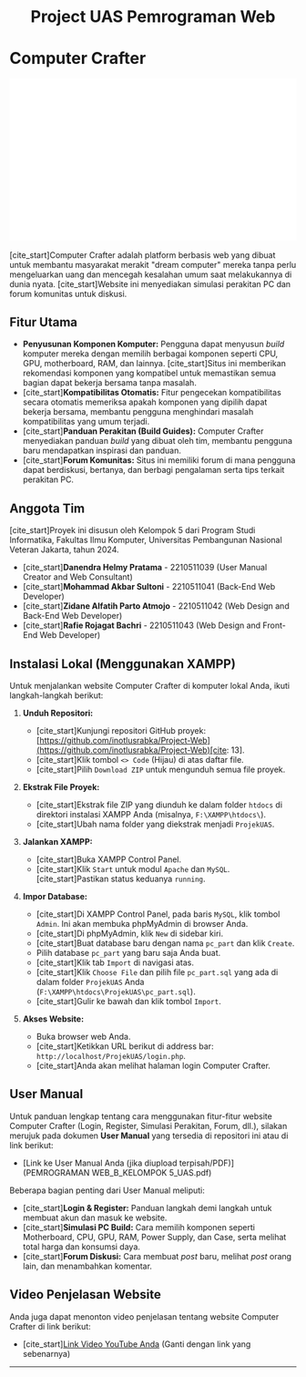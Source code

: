 <h1 align="center">Project UAS Pemrograman Web</h1>

# Computer Crafter

![Computer Crafter Logo](logo.png)

[cite_start]Computer Crafter adalah platform berbasis web yang dibuat untuk membantu masyarakat merakit "dream computer" mereka tanpa perlu mengeluarkan uang dan mencegah kesalahan umum saat melakukannya di dunia nyata. [cite_start]Website ini menyediakan simulasi perakitan PC dan forum komunitas untuk diskusi.

## Fitur Utama

* **Penyusunan Komponen Komputer:** Pengguna dapat menyusun *build* komputer mereka dengan memilih berbagai komponen seperti CPU, GPU, motherboard, RAM, dan lainnya. [cite_start]Situs ini memberikan rekomendasi komponen yang kompatibel untuk memastikan semua bagian dapat bekerja bersama tanpa masalah.
* [cite_start]**Kompatibilitas Otomatis:** Fitur pengecekan kompatibilitas secara otomatis memeriksa apakah komponen yang dipilih dapat bekerja bersama, membantu pengguna menghindari masalah kompatibilitas yang umum terjadi.
* [cite_start]**Panduan Perakitan (Build Guides):** Computer Crafter menyediakan panduan *build* yang dibuat oleh tim, membantu pengguna baru mendapatkan inspirasi dan panduan.
* [cite_start]**Forum Komunitas:** Situs ini memiliki forum di mana pengguna dapat berdiskusi, bertanya, dan berbagi pengalaman serta tips terkait perakitan PC.

## Anggota Tim

[cite_start]Proyek ini disusun oleh Kelompok 5 dari Program Studi Informatika, Fakultas Ilmu Komputer, Universitas Pembangunan Nasional Veteran Jakarta, tahun 2024.

* [cite_start]**Danendra Helmy Pratama** - 2210511039 (User Manual Creator and Web Consultant) 
* [cite_start]**Mohammad Akbar Sultoni** - 2210511041 (Back-End Web Developer) 
* [cite_start]**Zidane Alfatih Parto Atmojo** - 2210511042 (Web Design and Back-End Web Developer) 
* [cite_start]**Rafie Rojagat Bachri** - 2210511043 (Web Design and Front-End Web Developer) 

## Instalasi Lokal (Menggunakan XAMPP)

Untuk menjalankan website Computer Crafter di komputer lokal Anda, ikuti langkah-langkah berikut:

1.  **Unduh Repositori:**
    * [cite_start]Kunjungi repositori GitHub proyek: [https://github.com/inotlusrabka/Project-Web](https://github.com/inotlusrabka/Project-Web)[cite: 13].
    * [cite_start]Klik tombol `<> Code` (Hijau) di atas daftar file.
    * [cite_start]Pilih `Download ZIP` untuk mengunduh semua file proyek.

2.  **Ekstrak File Proyek:**
    * [cite_start]Ekstrak file ZIP yang diunduh ke dalam folder `htdocs` di direktori instalasi XAMPP Anda (misalnya, `F:\XAMPP\htdocs\`).
    * [cite_start]Ubah nama folder yang diekstrak menjadi `ProjekUAS`.

3.  **Jalankan XAMPP:**
    * [cite_start]Buka XAMPP Control Panel.
    * [cite_start]Klik `Start` untuk modul `Apache` dan `MySQL`. [cite_start]Pastikan status keduanya `running`.

4.  **Impor Database:**
    * [cite_start]Di XAMPP Control Panel, pada baris `MySQL`, klik tombol `Admin`. Ini akan membuka phpMyAdmin di browser Anda.
    * [cite_start]Di phpMyAdmin, klik `New` di sidebar kiri.
    * [cite_start]Buat database baru dengan nama `pc_part` dan klik `Create`.
    * Pilih database `pc_part` yang baru saja Anda buat.
    * [cite_start]Klik tab `Import` di navigasi atas.
    * [cite_start]Klik `Choose File` dan pilih file `pc_part.sql` yang ada di dalam folder `ProjekUAS` Anda (`F:\XAMPP\htdocs\ProjekUAS\pc_part.sql`).
    * [cite_start]Gulir ke bawah dan klik tombol `Import`.

5.  **Akses Website:**
    * Buka browser web Anda.
    * [cite_start]Ketikkan URL berikut di address bar: `http://localhost/ProjekUAS/login.php`.
    * [cite_start]Anda akan melihat halaman login Computer Crafter.

## User Manual

Untuk panduan lengkap tentang cara menggunakan fitur-fitur website Computer Crafter (Login, Register, Simulasi Perakitan, Forum, dll.), silakan merujuk pada dokumen **User Manual** yang tersedia di repositori ini atau di link berikut:

* [Link ke User Manual Anda (jika diupload terpisah/PDF)](PEMROGRAMAN WEB_B_KELOMPOK 5_UAS.pdf)

Beberapa bagian penting dari User Manual meliputi:
* [cite_start]**Login & Register:** Panduan langkah demi langkah untuk membuat akun dan masuk ke website.
* [cite_start]**Simulasi PC Build:** Cara memilih komponen seperti Motherboard, CPU, GPU, RAM, Power Supply, dan Case, serta melihat total harga dan konsumsi daya.
* [cite_start]**Forum Diskusi:** Cara membuat *post* baru, melihat *post* orang lain, dan menambahkan komentar.

## Video Penjelasan Website

Anda juga dapat menonton video penjelasan tentang website Computer Crafter di link berikut:
* [cite_start][Link Video YouTube Anda](https://youtu.be/SkJeHEc4EGo) (Ganti dengan link yang sebenarnya) 

---
